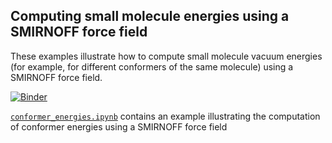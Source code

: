 ## Computing small molecule energies using a SMIRNOFF force field

These examples illustrate how to compute small molecule vacuum energies (for example, for different conformers of the same molecule) using a SMIRNOFF force field.

[![Binder](https://mybinder.org/badge_logo.svg)](https://mybinder.org/v2/gh/openforcefield/openforcefield/master?filepath=examples%2Fcompute_small_molecule_energies%2Fconformer_energies.ipynb)

[`conformer_energies.ipynb`](conformer_energies.ipynb) contains an example illustrating the computation of conformer energies using a SMIRNOFF force field
